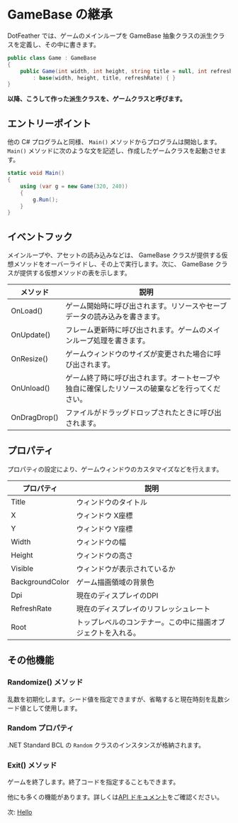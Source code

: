 # GameBase の継承

DotFeather では、ゲームのメインループを GameBase 抽象クラスの派生クラスを定義し、その中に書きます。

```cs
public class Game : GameBase
{
	public Game(int width, int height, string title = null, int refreshRate = 60)
		: base(width, height, title, refreshRate) { }
}
```

**以降、こうして作った派生クラスを、ゲームクラスと呼びます。**

## エントリーポイント

他の C# プログラムと同様、 `Main()` メソッドからプログラムは開始します。 `Main()` メソッドに次のような文を記述し、作成したゲームクラスを起動させます。

```cs
static void Main()
{
	using (var g = new Game(320, 240))
	{
		g.Run();
	}
}
```

## イベントフック

メインループや、アセットの読み込みなどは、 GameBase クラスが提供する仮想メソッドをオーバーライドし、その上で実行します。次に、 GameBase クラスが提供する仮想メソッドの表を示します。


|メソッド|説明|
|---|---|
|OnLoad()|ゲーム開始時に呼び出されます。リソースやセーブデータの読み込みを書きます。|
|OnUpdate()|フレーム更新時に呼び出されます。ゲームのメインループ処理を書きます。|
|OnResize()|ゲームウィンドウのサイズが変更された場合に呼び出されます。|
|OnUnload()|ゲーム終了時に呼び出されます。オートセーブや独自に確保したリソースの破棄などを行ってください。|
|OnDragDrop()|ファイルがドラッグドロップされたときに呼び出されます。|

## プロパティ

プロパティの設定により、ゲームウィンドウのカスタマイズなどを行えます。

|プロパティ|説明|
|---|---|
|Title|ウィンドウのタイトル|
|X|ウィンドウ X座標|
|Y|ウィンドウ Y座標|
|Width|ウィンドウの幅|
|Height|ウィンドウの高さ|
|Visible|ウィンドウが表示されているか|
|BackgroundColor|ゲーム描画領域の背景色|
|Dpi|現在のディスプレイのDPI|
|RefreshRate|現在のディスプレイのリフレッシュレート|
|Root|トップレベルのコンテナー。この中に描画オブジェクトを入れる。|

## その他機能

### Randomize() メソッド

乱数を初期化します。シード値を指定できますが、省略すると現在時刻を乱数シード値として使用します。

### Random プロパティ

.NET Standard BCL の `Random` クラスのインスタンスが格納されます。

### Exit() メソッド

ゲームを終了します。終了コードを指定することもできます。

他にも多くの機能があります。詳しくは[API ドキュメント](https://dotfeather.netlify.com/api/dotfeather.gamebase)をご確認ください。

次: [Hello](hello.md)
